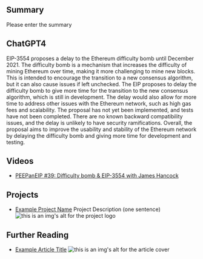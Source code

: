 ## Summary

Please enter the summary

## ChatGPT4

EIP-3554 proposes a delay to the Ethereum difficulty bomb until December 2021. The difficulty bomb is a mechanism that increases the difficulty of mining Ethereum over time, making it more challenging to mine new blocks. This is intended to encourage the transition to a new consensus algorithm, but it can also cause issues if left unchecked. The EIP proposes to delay the difficulty bomb to give more time for the transition to the new consensus algorithm, which is still in development. The delay would also allow for more time to address other issues with the Ethereum network, such as high gas fees and scalability. The proposal has not yet been implemented, and tests have not been completed. There are no known backward compatibility issues, and the delay is unlikely to have security ramifications. Overall, the proposal aims to improve the usability and stability of the Ethereum network by delaying the difficulty bomb and giving more time for development and testing.

## Videos

- [PEEPanEIP #39: Difficulty bomb & EIP-3554 with James Hancock](https://www.youtube.com/watch?v=QwCPrw-4d98&list=PL4cwHXAawZxqu0PKKyMzG_3BJV_xZTi1F&index=74)

## Projects

- [Example Project Name](https://xxxx.xxx/xxxxx) Project Description (one sentence) ![this is an img's alt for the project logo](https://xxxx.xxx/project-logo.xxx)

## Further Reading

- [Example Article Title](https://xxxx.xxx/xxxxx) ![this is an img's alt for the article cover](https://xxxx.xxx/article-cover.xxx)
